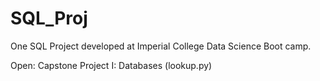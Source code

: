 # SQL_Proj
One SQL Project developed at Imperial College Data Science Boot camp.

Open: Capstone Project I: Databases (lookup.py)
